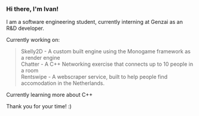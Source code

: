 ### Hi there, I'm Ivan! <br />
I am a software engineering student, currently interning at Genzai as an R&D developer. <br />

Currently working on: <br />
> Skelly2D - A custom built engine using the Monogame framework as a render engine <br />
> Chatter - A C++ Networking exercise that connects up to 10 people in a room<br />
> Rentswipe - A webscraper service, built to help people find accomodation in the Netherlands. <br />

Currently learning more about C++ <br />

Thank you for your time! :) <br />
